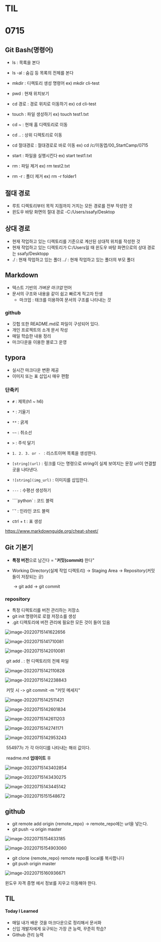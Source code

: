 # TIL
# 0715



## Git Bash(명령어)

- ls : 목록을 본다

- ls -al : 숨김 등 목록의 전체를 본다

- mkdir : 디렉토리 생성 명령어 ex) mkdir cli-test

- pwd : 현재 위치보기

- cd 경로 : 경로 위치로 이동하기 ex) cd cli-test

-  touch : 파일 생성하기 ex) touch test1.txt

- cd ~ : 현재 홈 디렉토리로 이동

- cd .. : 상위 디렉토리로 이동

- cd 절대경로 : 절대경로로 바로 이동 ex) cd /c/이동엽/00_StartCamp/0715

- start : 파일을 실행시킨다 ex) start test1.txt

- rm : 파일 제거 ex) rm test2.txt

- rm -r : 폴더 제거 ex) rm -r folder1

  

## 절대 경로

- 루트 디렉토리부터 목적 지점까지 거치는 모든 경로를 전부 작성한 것
- 윈도우 바탕 화면의 절대 경로 -C:/Users/ssafy/Desktop

## 상대 경로

- 현재 작업하고 있는 디렉토리를 기준으로 계산된 상대적 위치를 작성한 것
- 현재 작업하고 있는 디렉토리가 C:/Users일 때 윈도우 바탕 화면으로의 상대 경로는 ssafy/Desktopp
- ./ : 현재 작업하고 있는 폴더                             ../ : 현재 작업하고 있는 폴더의 부모 폴더



## Markdown

- 텍스트 기반의 *가벼운 마크업*  언어
- 문서의 구조와 내용을 같이 쉽고 빠르게 적고자 탄생
  - 마크업 : 태크를 이용하여 문서의 구조를 나타내는 것

### github

- 깃헙 또한 README.md로 파일이 구성되어 있다.
- 개인 프로젝트의 소개 문서 작성
- 매일 학습한 내용 정리
- 마크다운을 이용한 블로그 운영





## typora

- 실시간 마크다운 변환 제공
- 이미지 또는 표 삽입시 매우 편함



### 단축키

 - `#` : 제목(h1 ~ h6)
- `*` : 기울기
- `**` : 굵게
- `~~` : 취소선
- `>` : 주석 달기

- `1. 2. 3. or - ` : 리스트이며 목록을 생성한다.
- `[string](url)` : 링크를 다는 명령으로 string이 실제 보여지는 문장 url이 연결할 곳을 나타낸다.
- `![string](img_url)` : 이미지를 삽입한다.
- `---` : 수평선 생성하기
- ````python` : 코드 블럭
- '`' : 인라인 코드 블럭
- ctrl + t : 표 생성



https://www.markdownguide.org/cheat-sheet/



## Git 기본기

- **특정 버전**으로 남긴다 = "**커밋(commit)** 한다"

- Working Directory(실제 작업 디렉토리) -> Staging Area -> Repository(커밋들이 저장되는 곳)

  ​															-> git add				-> git commit

  

### repository

- 특정 디렉토리를 버전 관리하는 저장소
- git init 명령어로 로컬 저장소를 생성
- .git 디렉토리에 버전 관리에 필요한 모든 것이 들어 있음



![image-20220715141622656](C:\Users\multicampus\AppData\Roaming\Typora\typora-user-images\image-20220715141622656.png)

![image-20220715141710081](C:\Users\multicampus\AppData\Roaming\Typora\typora-user-images\image-20220715141710081.png)

![image-20220715142010081](C:\Users\multicampus\AppData\Roaming\Typora\typora-user-images\image-20220715142010081.png)

​																	git add .  :  현 디렉토리의 전체 파일

![image-20220715142110828](C:\Users\multicampus\AppData\Roaming\Typora\typora-user-images\image-20220715142110828.png)

![image-20220715142238843](C:\Users\multicampus\AppData\Roaming\Typora\typora-user-images\image-20220715142238843.png)

​												    	커밋 시  ->  git commit -m "커밋 메세지"

![image-20220715142511421](C:\Users\multicampus\AppData\Roaming\Typora\typora-user-images\image-20220715142511421.png)

![image-20220715142601834](C:\Users\multicampus\AppData\Roaming\Typora\typora-user-images\image-20220715142601834.png)

![image-20220715142611203](C:\Users\multicampus\AppData\Roaming\Typora\typora-user-images\image-20220715142611203.png)

![image-20220715142741171](C:\Users\multicampus\AppData\Roaming\Typora\typora-user-images\image-20220715142741171.png)

![image-20220715142953243](C:\Users\multicampus\AppData\Roaming\Typora\typora-user-images\image-20220715142953243.png)

​														554977c 가 각 아이디를 나타내는 해쉬 값이다.

​																		readme.md **업데이트** 후

![image-20220715143402854](C:\Users\multicampus\AppData\Roaming\Typora\typora-user-images\image-20220715143402854.png)

![image-20220715143430275](C:\Users\multicampus\AppData\Roaming\Typora\typora-user-images\image-20220715143430275.png)

![image-20220715143445142](C:\Users\multicampus\AppData\Roaming\Typora\typora-user-images\image-20220715143445142.png)

![image-20220715151548672](C:\Users\multicampus\AppData\Roaming\Typora\typora-user-images\image-20220715151548672.png)



## github

- git remote add origin {remote_repo} -> remote_repo에는 url을 넣는다.
- git push -u origin master

![image-20220715154633185](C:\Users\multicampus\AppData\Roaming\Typora\typora-user-images\image-20220715154633185.png)

![image-20220715154903060](C:\Users\multicampus\AppData\Roaming\Typora\typora-user-images\image-20220715154903060.png)

- git clone {remote_repo} remote repo를 local롤 복사합니다
- git push origin master

![image-20220715160936671](C:\Users\multicampus\AppData\Roaming\Typora\typora-user-images\image-20220715160936671.png)

윈도우 자격 증명 에서 정보를 지우고 이동해야 한다.



## TIL

#### Today I Learned

- 매일 내가 배운 것을 마크다운으로 정리해서 문서화
- 신입 개발자에게 요구되는 가장 큰 능력, 꾸준히 학습?
- Github 관리 능력

